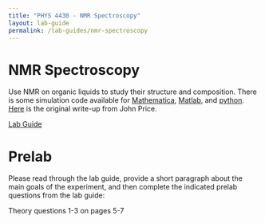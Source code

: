 ```yaml
---
title: "PHYS 4430 - NMR Spectroscopy"
layout: lab-guide
permalink: /lab-guides/nmr-spectroscopy
---
```


# NMR Spectroscopy

Use NMR on organic liquids to study their structure and composition. There is some simulation code available for [Mathematica](../resources/lab-guides/nmr-spectroscopy/liquid_NMR.nb), [Matlab](../resources/lab-guides/nmr-spectroscopy/liquid_NMR.m), and [python](../resources/lab-guides/nmr-spectroscopy/liquid_NMR.py). [Here](../resources/lab-guides/nmr-spectroscopy/NMR_Spectrometer_Experiment.pdf) is the original write-up from John Price.

[Lab Guide](../resources/lab-guides/nmr-spectroscopy/NMR_Spectroscopy_New.pdf)

# Prelab

Please read through the lab guide, provide a short paragraph about the main goals of the experiment, and then complete the indicated prelab questions from the lab guide:

Theory questions 1-3 on pages 5-7
